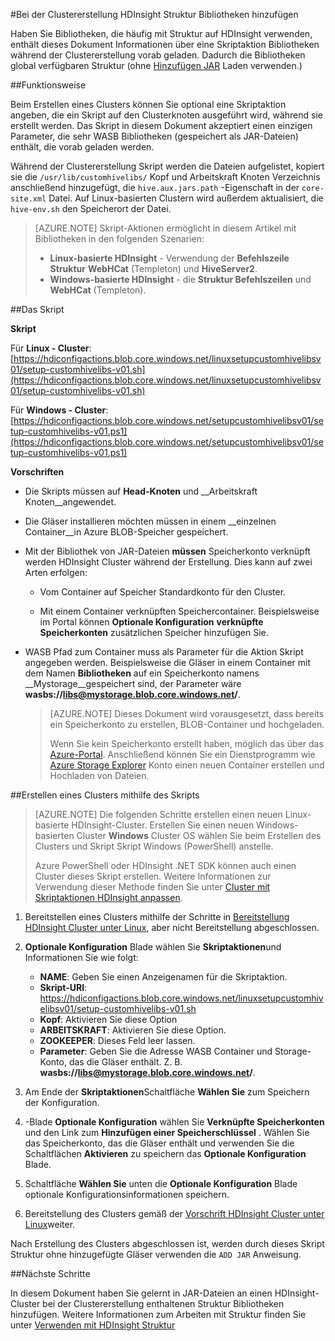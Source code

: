 <properties
pageTitle="Bei der Clustererstellung HDInsight Struktur Bibliotheken hinzufügen | Azure"
description="Erfahren Sie Struktur Bibliotheken (JAR-Dateien) zu einem Cluster HDInsight während der Erstellung des Clusters."
services="hdinsight"
documentationCenter=""
authors="Blackmist"
manager="jhubbard"
editor="cgronlun"/>

<tags
ms.service="hdinsight"
ms.devlang="na"
ms.topic="article"
ms.tgt_pltfrm="na"
ms.workload="big-data"
ms.date="09/20/2016"
ms.author="larryfr"/>

#<a name="add-hive-libraries-during-hdinsight-cluster-creation"></a>Bei der Clustererstellung HDInsight Struktur Bibliotheken hinzufügen

Haben Sie Bibliotheken, die häufig mit Struktur auf HDInsight verwenden, enthält dieses Dokument Informationen über eine Skriptaktion Bibliotheken während der Clustererstellung vorab geladen. Dadurch die Bibliotheken global verfügbaren Struktur (ohne [Hinzufügen JAR](https://cwiki.apache.org/confluence/display/Hive/LanguageManual+Cli) Laden verwenden.)

##<a name="how-it-works"></a>Funktionsweise

Beim Erstellen eines Clusters können Sie optional eine Skriptaktion angeben, die ein Skript auf den Clusterknoten ausgeführt wird, während sie erstellt werden. Das Skript in diesem Dokument akzeptiert einen einzigen Parameter, die sehr WASB Bibliotheken (gespeichert als JAR-Dateien) enthält, die vorab geladen werden.

Während der Clustererstellung Skript werden die Dateien aufgelistet, kopiert sie die `/usr/lib/customhivelibs/` Kopf und Arbeitskraft Knoten Verzeichnis anschließend hinzugefügt, die `hive.aux.jars.path` -Eigenschaft in der `core-site.xml` Datei. Auf Linux-basierten Clustern wird außerdem aktualisiert, die `hive-env.sh` den Speicherort der Datei.

> [AZURE.NOTE] Skript-Aktionen ermöglicht in diesem Artikel mit Bibliotheken in den folgenden Szenarien:
>
> * __Linux-basierte HDInsight__ - Verwendung der __Befehlszeile Struktur__ __WebHCat__ (Templeton) und __HiveServer2__.
> * __Windows-basierte HDInsight__ - die __Struktur Befehlszeilen__ und __WebHCat__ (Templeton).

##<a name="the-script"></a>Das Skript

__Skript__

Für __Linux - Cluster__: [https://hdiconfigactions.blob.core.windows.net/linuxsetupcustomhivelibsv01/setup-customhivelibs-v01.sh](https://hdiconfigactions.blob.core.windows.net/linuxsetupcustomhivelibsv01/setup-customhivelibs-v01.sh)

Für __Windows - Cluster__: [https://hdiconfigactions.blob.core.windows.net/setupcustomhivelibsv01/setup-customhivelibs-v01.ps1](https://hdiconfigactions.blob.core.windows.net/setupcustomhivelibsv01/setup-customhivelibs-v01.ps1)

__Vorschriften__

* Die Skripts müssen auf __Head-Knoten__ und __Arbeitskraft Knoten__angewendet.

* Die Gläser installieren möchten müssen in einem __einzelnen Container__in Azure BLOB-Speicher gespeichert. 

* Mit der Bibliothek von JAR-Dateien __müssen__ Speicherkonto verknüpft werden HDInsight Cluster während der Erstellung. Dies kann auf zwei Arten erfolgen:

    * Vom Container auf Speicher Standardkonto für den Cluster.
    
    * Mit einem Container verknüpften Speichercontainer. Beispielsweise im Portal können __Optionale Konfiguration__ __verknüpfte Speicherkonten__ zusätzlichen Speicher hinzufügen Sie.

* WASB Pfad zum Container muss als Parameter für die Aktion Skript angegeben werden. Beispielsweise die Gläser in einem Container mit dem Namen __Bibliotheken__ auf ein Speicherkonto namens __Mystorage__gespeichert sind, der Parameter wäre __wasbs://libs@mystorage.blob.core.windows.net/__.

    > [AZURE.NOTE] Dieses Dokument wird vorausgesetzt, dass bereits ein Speicherkonto zu erstellen, BLOB-Container und hochgeladen. 
    >
    > Wenn Sie kein Speicherkonto erstellt haben, möglich das über das [Azure-Portal](https://portal.azure.com). Anschließend können Sie ein Dienstprogramm wie [Azure Storage Explorer](http://storageexplorer.com/) Konto einen neuen Container erstellen und Hochladen von Dateien.

##<a name="create-a-cluster-using-the-script"></a>Erstellen eines Clusters mithilfe des Skripts

> [AZURE.NOTE] Die folgenden Schritte erstellen einen neuen Linux-basierte HDInsight-Cluster. Erstellen Sie einen neuen Windows-basierten Cluster __Windows__ Cluster OS wählen Sie beim Erstellen des Clusters und Skript Skript Windows (PowerShell) anstelle.
> 
> Azure PowerShell oder HDInsight .NET SDK können auch einen Cluster dieses Skript erstellen. Weitere Informationen zur Verwendung dieser Methode finden Sie unter [Cluster mit Skriptaktionen HDInsight anpassen](hdinsight-hadoop-customize-cluster-linux.md).

1. Bereitstellen eines Clusters mithilfe der Schritte in [Bereitstellung HDInsight Cluster unter Linux](hdinsight-hadoop-provision-linux-clusters.md#portal), aber nicht Bereitstellung abgeschlossen.

2. **Optionale Konfiguration** Blade wählen Sie **Skriptaktionen**und Informationen Sie wie folgt:

    * __NAME__: Geben Sie einen Anzeigenamen für die Skriptaktion.
    * __Skript-URI__: https://hdiconfigactions.blob.core.windows.net/linuxsetupcustomhivelibsv01/setup-customhivelibs-v01.sh
    * __Kopf__: Aktivieren Sie diese Option
    * __ARBEITSKRAFT__: Aktivieren Sie diese Option.
    * __ZOOKEEPER__: Dieses Feld leer lassen.
    * __Parameter__: Geben Sie die Adresse WASB Container und Storage-Konto, das die Gläser enthält. Z. B. __wasbs://libs@mystorage.blob.core.windows.net/__.

3. Am Ende der **Skriptaktionen**Schaltfläche **Wählen Sie** zum Speichern der Konfiguration.

4. -Blade **Optionale Konfiguration** wählen Sie __Verknüpfte Speicherkonten__ und den Link zum __Hinzufügen einer Speicherschlüssel__ . Wählen Sie das Speicherkonto, das die Gläser enthält und verwenden Sie die Schaltflächen __Aktivieren__ zu speichern das __Optionale Konfiguration__ Blade.

5. Schaltfläche **Wählen Sie** unten die **Optionale Konfiguration** Blade optionale Konfigurationsinformationen speichern.

6. Bereitstellung des Clusters gemäß der [Vorschrift HDInsight Cluster unter Linux](hdinsight-hadoop-provision-linux-clusters.md#portal)weiter.

Nach Erstellung des Clusters abgeschlossen ist, werden durch dieses Skript Struktur ohne hinzugefügte Gläser verwenden die `ADD JAR` Anweisung.

##<a name="next-steps"></a>Nächste Schritte

In diesem Dokument haben Sie gelernt in JAR-Dateien an einen HDInsight-Cluster bei der Clustererstellung enthaltenen Struktur Bibliotheken hinzufügen. Weitere Informationen zum Arbeiten mit Struktur finden Sie unter [Verwenden mit HDInsight Struktur](hdinsight-use-hive.md)
